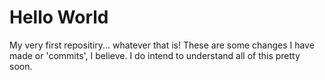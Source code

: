 # Hello World
My very first repositiry... whatever that is! 
These are some changes I have made or 'commits', I believe. I do intend to understand all of this pretty soon.
